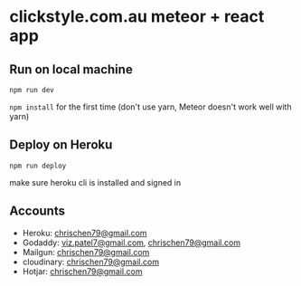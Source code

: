 # clickstyle.com.au meteor + react app

## Run on local machine

`npm run dev`

`npm install` for the first time (don't use yarn, Meteor doesn't work well with yarn)

## Deploy on Heroku

`npm run deploy`

make sure heroku cli is installed and signed in

## Accounts

* Heroku: chrischen79@gmail.com
* Godaddy: viz.patel7@gmail.com, chrischen79@gmail.com
* Mailgun: chrischen79@gmail.com
* cloudinary: chrischen79@gmail.com
* Hotjar: chrischen79@gmail.com
